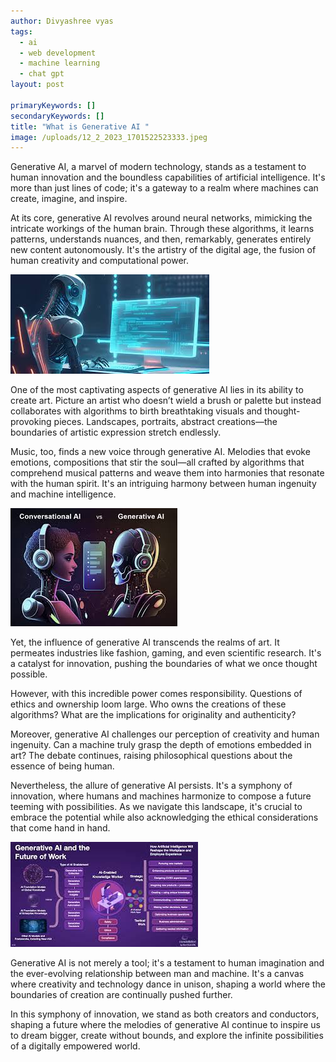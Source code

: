 ```yaml
---
author: Divyashree vyas
tags:
  - ai
  - web development
  - machine learning
  - chat gpt
layout: post

primaryKeywords: []
secondaryKeywords: []
title: "What is Generative AI "
image: /uploads/12_2_2023_1701522523333.jpeg
---
```


Generative AI, a marvel of modern technology, stands as a testament to human innovation and the boundless capabilities of artificial intelligence. It's more than just lines of code; it's a gateway to a realm where machines can create, imagine, and inspire.

At its core, generative AI revolves around neural networks, mimicking the intricate workings of the human brain. Through these algorithms, it learns patterns, understands nuances, and then, remarkably, generates entirely new content autonomously. It's the artistry of the digital age, the fusion of human creativity and computational power.

![img](/uploads/12_2_2023_1701522565302.jpeg)

One of the most captivating aspects of generative AI lies in its ability to create art. Picture an artist who doesn’t wield a brush or palette but instead collaborates with algorithms to birth breathtaking visuals and thought-provoking pieces. Landscapes, portraits, abstract creations—the boundaries of artistic expression stretch endlessly.

Music, too, finds a new voice through generative AI. Melodies that evoke emotions, compositions that stir the soul—all crafted by algorithms that comprehend musical patterns and weave them into harmonies that resonate with the human spirit. It's an intriguing harmony between human ingenuity and machine intelligence.

![img](/uploads/12_2_2023_1701522582452.jpeg)

Yet, the influence of generative AI transcends the realms of art. It permeates industries like fashion, gaming, and even scientific research. It's a catalyst for innovation, pushing the boundaries of what we once thought possible.

However, with this incredible power comes responsibility. Questions of ethics and ownership loom large. Who owns the creations of these algorithms? What are the implications for originality and authenticity?

Moreover, generative AI challenges our perception of creativity and human ingenuity. Can a machine truly grasp the depth of emotions embedded in art? The debate continues, raising philosophical questions about the essence of being human.

Nevertheless, the allure of generative AI persists. It's a symphony of innovation, where humans and machines harmonize to compose a future teeming with possibilities. As we navigate this landscape, it's crucial to embrace the potential while also acknowledging the ethical considerations that come hand in hand.

![img](/uploads/12_2_2023_1701522603858.jpeg)

Generative AI is not merely a tool; it's a testament to human imagination and the ever-evolving relationship between man and machine. It's a canvas where creativity and technology dance in unison, shaping a world where the boundaries of creation are continually pushed further.

In this symphony of innovation, we stand as both creators and conductors, shaping a future where the melodies of generative AI continue to inspire us to dream bigger, create without bounds, and explore the infinite possibilities of a digitally empowered world.
